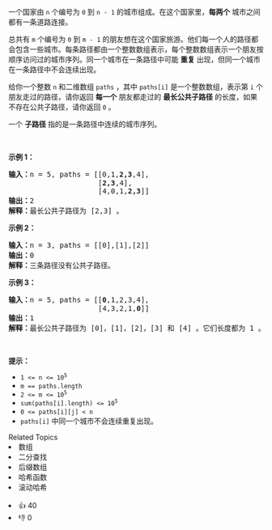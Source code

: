 <p>一个国家由 <code>n</code>&nbsp;个编号为 <code>0</code>&nbsp;到 <code>n - 1</code>&nbsp;的城市组成。在这个国家里，<strong>每两个</strong>&nbsp;城市之间都有一条道路连接。</p>

<p>总共有 <code>m</code>&nbsp;个编号为 <code>0</code>&nbsp;到 <code>m - 1</code>&nbsp;的朋友想在这个国家旅游。他们每一个人的路径都会包含一些城市。每条路径都由一个整数数组表示，每个整数数组表示一个朋友按顺序访问过的城市序列。同一个城市在一条路径中可能 <strong>重复</strong> 出现，但同一个城市在一条路径中不会连续出现。</p>

<p>给你一个整数&nbsp;<code>n</code>&nbsp;和二维数组&nbsp;<code>paths</code>&nbsp;，其中&nbsp;<code>paths[i]</code>&nbsp;是一个整数数组，表示第 <code>i</code>&nbsp;个朋友走过的路径，请你返回 <strong>每一个</strong>&nbsp;朋友都走过的 <strong>最长公共子路径</strong>&nbsp;的长度，如果不存在公共子路径，请你返回 <code>0</code>&nbsp;。</p>

<p>一个 <strong>子路径</strong> 指的是一条路径中连续的城市序列。</p>

<p>&nbsp;</p>

<p><strong>示例 1：</strong></p>

<pre>
<b>输入：</b>n = 5, paths = [[0,1,<strong>2,3</strong>,4],
                     [<strong>2,3</strong>,4],
                     [4,0,1,<strong>2,3</strong>]]
<b>输出：</b>2
<b>解释：</b>最长公共子路径为 [2,3] 。
</pre>

<p><strong>示例 2：</strong></p>

<pre>
<b>输入：</b>n = 3, paths = [[0],[1],[2]]
<b>输出：</b>0
<b>解释：</b>三条路径没有公共子路径。
</pre>

<p><strong>示例 3：</strong></p>

<pre>
<b>输入：</b>n = 5, paths = [[<strong>0</strong>,1,2,3,4],
                     [4,3,2,1,<strong>0</strong>]]
<b>输出：</b>1
<b>解释：</b>最长公共子路径为 [0]，[1]，[2]，[3] 和 [4] 。它们长度都为 1 。</pre>

<p>&nbsp;</p>

<p><strong>提示：</strong></p>

<ul> 
 <li><code>1 &lt;= n &lt;= 10<sup>5</sup></code></li> 
 <li><code>m == paths.length</code></li> 
 <li><code>2 &lt;= m &lt;= 10<sup>5</sup></code></li> 
 <li><code>sum(paths[i].length) &lt;= 10<sup>5</sup></code></li> 
 <li><code>0 &lt;= paths[i][j] &lt; n</code></li> 
 <li><code>paths[i]</code>&nbsp;中同一个城市不会连续重复出现。</li> 
</ul>

<div><div>Related Topics</div><div><li>数组</li><li>二分查找</li><li>后缀数组</li><li>哈希函数</li><li>滚动哈希</li></div></div><br><div><li>👍 40</li><li>👎 0</li></div>